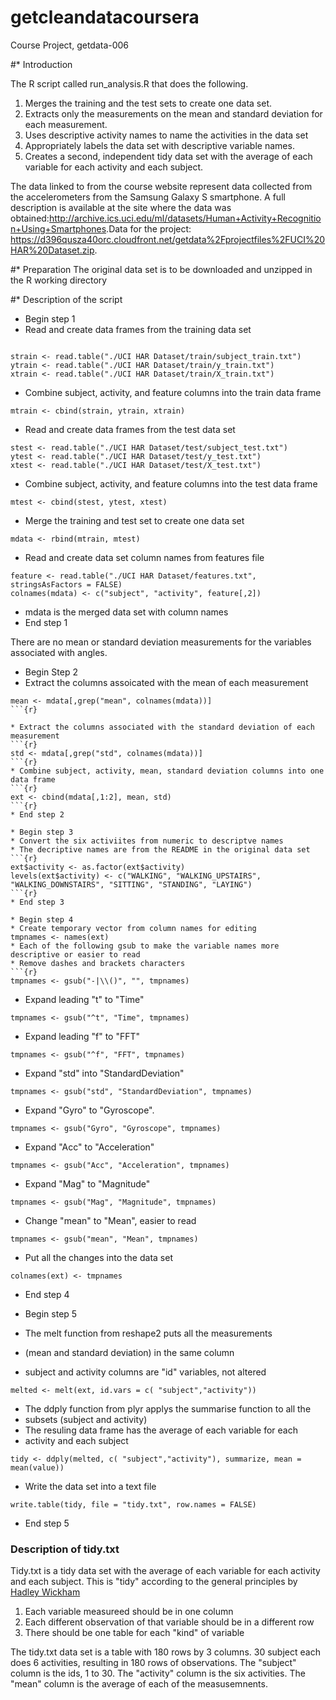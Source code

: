 getcleandatacoursera
====================

Course Project, getdata-006

#* Introduction

The R script called run_analysis.R that does the following. 

1. Merges the training and the test sets to create one data set.
1. Extracts only the measurements on the mean and standard deviation for each measurement. 
1. Uses descriptive activity names to name the activities in the data set
1. Appropriately labels the data set with descriptive variable names. 
1.  Creates a second, independent tidy data set with the average of each variable for each activity and each subject. 

The data linked to from the course website represent data collected
from the accelerometers from the Samsung Galaxy S smartphone. 
A full description is available at the site where the data was obtained:<http://archive.ics.uci.edu/ml/datasets/Human+Activity+Recognition+Using+Smartphones>.Data for the project:
<https://d396qusza40orc.cloudfront.net/getdata%2Fprojectfiles%2FUCI%20HAR%20Dataset.zip>.

#* Preparation
The original data set is to be downloaded and unzipped in the R working directory

#* Description of the script

* Begin step 1
* Read and create data frames from the training data set

```{r}

strain <- read.table("./UCI HAR Dataset/train/subject_train.txt")
ytrain <- read.table("./UCI HAR Dataset/train/y_train.txt")
xtrain <- read.table("./UCI HAR Dataset/train/X_train.txt")

```
* Combine subject, activity, and feature columns into the train data frame
```{r}
mtrain <- cbind(strain, ytrain, xtrain)
```
* Read and create data frames from the test data set
```{r}
stest <- read.table("./UCI HAR Dataset/test/subject_test.txt")
ytest <- read.table("./UCI HAR Dataset/test/y_test.txt")
xtest <- read.table("./UCI HAR Dataset/test/X_test.txt")
```
* Combine subject, activity, and feature columns into the test data frame
```{r}
mtest <- cbind(stest, ytest, xtest)
```
* Merge the training and test set to create one data set
```{r}
mdata <- rbind(mtrain, mtest)
```
* Read and create data set column names from features file
```{r}
feature <- read.table("./UCI HAR Dataset/features.txt", stringsAsFactors = FALSE)
colnames(mdata) <- c("subject", "activity", feature[,2])
```
* mdata is the merged data set with column names
* End step 1

There are no mean or standard deviation measurements for the variables associated with angles.

* Begin Step 2
* Extract the columns assoicated with the mean of each measurement
```{r}
mean <- mdata[,grep("mean", colnames(mdata))]
```{r}

* Extract the columns associated with the standard deviation of each measurement
```{r}
std <- mdata[,grep("std", colnames(mdata))]
```{r}
* Combine subject, activity, mean, standard deviation columns into one data frame
```{r}
ext <- cbind(mdata[,1:2], mean, std)
```{r}
* End step 2

* Begin step 3
* Convert the six activiites from numeric to descriptve names
* The decriptive names are from the README in the original data set
```{r}
ext$activity <- as.factor(ext$activity)
levels(ext$activity) <- c("WALKING", "WALKING_UPSTAIRS", "WALKING_DOWNSTAIRS", "SITTING", "STANDING", "LAYING")
```{r}
* End step 3

* Begin step 4
* Create temporary vector from column names for editing
tmpnames <- names(ext)
* Each of the following gsub to make the variable names more descriptive or easier to read
* Remove dashes and brackets characters
```{r}
tmpnames <- gsub("-|\\()", "", tmpnames)
```
* Expand leading "t" to "Time"
```{r}
tmpnames <- gsub("^t", "Time", tmpnames)
```
* Expand leading "f" to "FFT"
```{r}
tmpnames <- gsub("^f", "FFT", tmpnames)
```
* Expand "std" into "StandardDeviation"
```{r}
tmpnames <- gsub("std", "StandardDeviation", tmpnames)
```
* Expand "Gyro" to "Gyroscope".
```{r}
tmpnames <- gsub("Gyro", "Gyroscope", tmpnames)
```
* Expand "Acc" to "Acceleration"
```{r}
tmpnames <- gsub("Acc", "Acceleration", tmpnames)
```
* Expand "Mag" to "Magnitude"
```{r}
tmpnames <- gsub("Mag", "Magnitude", tmpnames)
```
* Change "mean" to "Mean", easier to read
```{r}
tmpnames <- gsub("mean", "Mean", tmpnames)
```
* Put all the changes into the data set
```{r}
colnames(ext) <- tmpnames
```
* End step 4

* Begin step 5
* The melt function from reshape2 puts all the measurements
* (mean and standard deviation) in the same column
* subject and activity columns are "id" variables, not altered
```{r}
melted <- melt(ext, id.vars = c( "subject","activity"))
```
* The ddply function from plyr applys the summarise function to all the
* subsets (subject and activity)
* The resuling data frame has the average of each variable for each
* activity and each subject
```{r}
tidy <- ddply(melted, c( "subject","activity"), summarize, mean = mean(value))
```
* Write the data set into a text file
```{r}
write.table(tidy, file = "tidy.txt", row.names = FALSE)
```
* End step 5

### Description of tidy.txt

Tidy.txt is a tidy data set with the average of each variable for each activity and each subject. This is "tidy" according to the general principles by [Hadley Wickham](http://had.co.nz/)

1. Each variable measureed should be in one column
1. Each different observation of that variable should be in a different row
1. There should be one table for each "kind" of variable

The tidy.txt data set is a table with 180 rows by 3 columns. 30 subject each does 6 activities, resulting in 180 rows of observations. The "subject" column is the ids, 1 to 30. The "activity" column is the six activities. The "mean" column is the average of each of the measusemnents.
